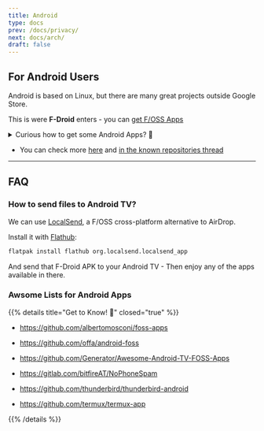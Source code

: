 ```yaml
---
title: Android
type: docs
prev: /docs/privacy/
next: docs/arch/
draft: false
---
```


## For Android Users

Android is based on Linux, but there are many great projects outside Google Store.

This is were **F-Droid** enters - you can [get F/OSS Apps](https://f-droid.org/en/packages/)

<details>
  <summary>Curious how to get some Android Apps? 🤘</summary>
  &nbsp;

* [F-Droid](https://f-droid.org/en/) -> F/OSS [Android App Repository](https://gitlab.com/fdroid/fdroidclient) 

* Audio recorder 
    * https://github.com/Dimowner/AudioRecorder
    * https://f-droid.org/en/packages/org.fossify.voicerecorder/

* Syncthing - https://github.com/syncthing/syncthing
* Nextcloud - https://github.com/nextcloud/android

* https://github.com/bitwarden/clients
* https://f-droid.org/packages/net.mullvad.mullvadvpn/

* PixelFed client - https://f-droid.org/app/com.h.pixeldroid {F-Droid}
* Matrix Element - https://github.com/vector-im/element-android
* Matrix Fluffy Chat - https://gitlab.com/KrilleFear/fluffychat

* Organic Maps - https://github.com/organicmaps/organicmaps
* MapsMe - https://github.com/mapsme/api-android

* Readrops (RSS) - https://github.com/readrops/Readrops

* PhyPhox - https://github.com/phyphox/phyphox-android
* https://f-droid.org/en/packages/github.umer0586.sensorserver/

* Media - 
    * [Jellyfin](https://f-droid.org/en/packages/org.jellyfin.androidtv/index.html) - https://github.com/jellyfin/jellyfin
    * Client for Navidrome - https://gitlab.com/ultrasonic/ultrasonic
    * Substreamer
    * YT with: [NewPipe](https://f-droid.org/packages/org.schabi.newpipe/), [Clipious](https://f-droid.org/packages/com.github.lamarios.clipious/) or [LibreTube](https://f-droid.org/en/packages/com.github.libretube/)

</details>

* You can check more [here](https://brainfucksec.github.io/android-foss-apps-list#android-based-operating-systems) and [in the known repositories thread](https://forum.f-droid.org/t/known-repositories/721)

---

## FAQ

### How to send files to Android TV?

We can use [LocalSend](https://github.com/localsend/localsend?tab=readme-ov-file#download), a F/OSS cross-platform alternative to AirDrop.

Install it with [Flathub](https://flathub.org/apps/org.localsend.localsend_app):

```sh
flatpak install flathub org.localsend.localsend_app
```

And send that F-Droid APK to your Android TV - Then enjoy any of the apps available in there.

### Awsome Lists for Android Apps

{{% details title="Get to Know! 🚀" closed="true" %}}


* https://github.com/albertomosconi/foss-apps
* https://github.com/offa/android-foss
* https://github.com/Generator/Awesome-Android-TV-FOSS-Apps

* https://gitlab.com/bitfireAT/NoPhoneSpam
* https://github.com/thunderbird/thunderbird-android
* https://github.com/termux/termux-app

{{% /details %}}
